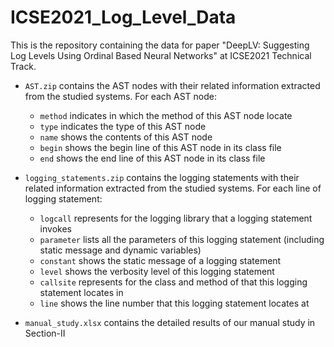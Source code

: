 # ICSE2021_Log_Level_Data

This is the repository containing the data for paper "DeepLV: Suggesting Log Levels Using Ordinal Based Neural Networks" at ICSE2021 Technical Track.

- `AST.zip` contains the AST nodes with their related information extracted from the studied systems. For each AST node:
    - `method` indicates in which the method of this AST node locate
    - `type` indicates the type of this AST node
    - `name` shows the contents of this AST node
    - `begin` shows the begin line of this AST node in its class file
    - `end` shows the end line of this AST node in its class file

- `logging_statements.zip` contains the logging statements with their related information extracted from the studied systems. For each line of logging statement:
    - `logcall` represents for the logging library that a logging statement invokes
    - `parameter` lists all the parameters of this logging statement (including static message and dynamic variables)
    - `constant` shows the static message of a logging statement
    - `level` shows the verbosity level of this logging statement
    - `callsite` represents for the class and method of that this logging statement locates in
    - `line` shows the line number that this logging statement locates at

- `manual_study.xlsx` contains the detailed results of our manual study in Section-II
